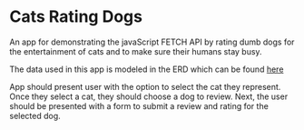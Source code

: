 # Cats Rating Dogs
An app for demonstrating the javaScript FETCH API by rating dumb dogs for the entertainment of cats and to make sure their humans stay busy.

The data used in this app is modeled in the ERD which can be found [here](src/images/Cats-Rate-Dogs_ERD.png) 

App should present user with the option to select the cat they represent. Once they select a cat, they should choose a dog to review. Next, the user should be presented with a form to submit a review and rating for the selected dog. 